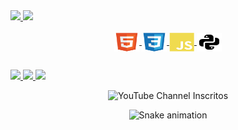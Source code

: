 <div align="center" style="display: flex">
  <a href="https://github.com/vonkoln">
    <img height="180em" src="https://github-readme-stats.vercel.app/api/top-langs/?username=vonkoln&layout=compact&langs_count=7&theme=dracula"/>
  <img height="180em" src="https://github-readme-stats.vercel.app/api?username=vonkoln&show_icons=true&theme=dark&include_all_commits=true&count_private=tru](https://github-readme-stats.vercel.app/api?username=vonkolna&show_icons=true&theme=transparent"/>
</div>
 
    
    
  
<div style="display: inline_block"><br>
  <div align="center">
    <img align="center" alt="Bruno-HTML" height="30" width="40" src="https://raw.githubusercontent.com/devicons/devicon/master/icons/html5/html5-original.svg">
    <img align="center" alt="Bruno-CSS" height="30" width="40" src="https://raw.githubusercontent.com/devicons/devicon/master/icons/css3/css3-original.svg">
    <img align="center" alt="Bruno-Js" height="30" width="40" src="https://raw.githubusercontent.com/devicons/devicon/master/icons/javascript/javascript-plain.svg">
    <img align="center" alt="Bruno-Py" height="30" width="40" src="https://raw.githubusercontent.com/vonkoln/vonkoln/main/icons8-python.svg">      
  </div>
</div>
 
  ##
 
<div> 
  <div>  
   <a href = "mailto:brunovonkoln@gmail.com"><img src="https://img.shields.io/badge/-Gmail-%23333?style=for-the-badge&logo=gmail&logoColor=white" target="_blank"
    </a>
   <a href="https://www.linkedin.com/in/bruno-stefano-6ba968211" target="_blank"><img src="https://img.shields.io/badge/-LinkedIn-%230077B5?style=for-the-badge&logo=linkedin&logoColor=white" target="_blank">
    </a> 
     <a href="https://www.youtube.com/channel/UCrsb-Ems4jYiWx8dyeaLfMA" target="_blank">
      <img src="https://img.shields.io/badge/YouTube-FF0000?style=for-the-badge&logo=youtube&logoColor=white" target="_blank">
    </a> 
     

  </div>
</div>  
<div align="center">
  
  ![YouTube Channel Inscritos](https://img.shields.io/youtube/channel/subscribers/UCrsb-Ems4jYiWx8dyeaLfMA?style=social)
    
 
  ![Snake animation](https://github.com/vonkoln/vonkoln/blob/output/github-contribution-grid-snake.svg)
</div>
